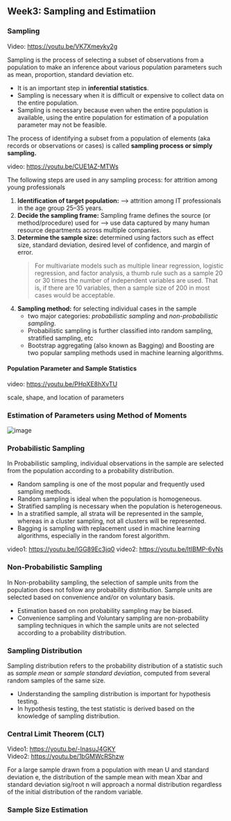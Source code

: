 ## Week3: Sampling and Estimatiion

### Sampling

Video: https://youtu.be/VK7Xmeyky2g

Sampling is the process of selecting a subset of observations from a population to make an inference about various population parameters such as mean, proportion, standard deviation etc.

- It is an important step in **inferential statistics**.<br/>
- Sampling is necessary when it is difficult or expensive to collect data on the entire population. <br/>
- Sampling is necessary because even when the entire population is available, using the entire population for estimation of a population parameter may not be feasible.

The process of identifying a subset from a population of elements (aka records or observations or cases) is called **sampling process or simply sampling.**

video: https://youtu.be/CUE1AZ-MTWs

The following steps are used in any sampling process: for attrition among young professionals
1. **Identification of target population:**  --> attrition among IT professionals in the age group 25–35 years.
2. **Decide the sampling frame:** Sampling frame defines the source (or method/procedure) used for -->  use data captured by many human resource departments across multiple companies.
3. **Determine the sample size:** determined using factors such as effect size, standard deviation, desired level of confidence, and margin of error.
   > For multivariate models such as multiple linear regression, logistic regression, and factor analysis, a thumb rule such as a sample 20 or 30 times the number of
   > independent variables are used. That is, if there are 10 variables, then a sample size of 200 in most cases would be acceptable.
4. **Sampling method:** for selecting individual cases in the sample
   - two major categories: *probabilistic sampling* and *non-probabilistic sampling*.
   - Probabilistic sampling is further classified into random sampling, stratified sampling, etc
   - Bootstrap aggregating (also known as Bagging) and Boosting are two popular sampling methods used in machine learning algorithms.
    
#### Population Parameter and Sample Statistics
video: https://youtu.be/PHpXE8hXvTU

scale, shape, and location of parameters

### Estimation of Parameters using Method of Moments
![image](https://github.com/dhirajmahato/Foundation_of_Data_Science_IIMB/assets/33785298/c1f6e4d0-5f48-4176-a328-5dcaef8904e9)

### Probabilistic Sampling
In Probabilistic sampling, individual observations in the sample are selected from the population according to a probability distribution. 

- Random sampling is one of the most popular and frequently used sampling methods. 
- Random sampling is ideal when the population is homogeneous.
- Stratified sampling is necessary when the population is heterogeneous.
- In a stratified sample, all strata will be represented in the sample, whereas in a cluster sampling, not all clusters will be represented.
- Bagging is sampling with replacement used in machine learning algorithms, especially in the random forest algorithm.

video1: https://youtu.be/lGG89Ec3jq0
video2: https://youtu.be/ltIBMP-6yNs

### Non-Probabilistic Sampling
In Non-probability sampling, the selection of sample units from the population does not follow any probability distribution. Sample units are selected based on convenience and/or on voluntary basis.

- Estimation based on non probability sampling may be biased.
- Convenience sampling and Voluntary sampling are non-probability sampling techniques in which the sample units are not selected according to a probability distribution.

### Sampling Distribution
Sampling distribution refers to the probability distribution of a statistic such as *sample mean* or *sample standard deviation*, computed from several random samples of the same size.

- Understanding the sampling distribution is important for hypothesis testing.  
- In hypothesis testing, the test statistic is derived based on the knowledge of sampling distribution.   

### Central Limit Theorem (CLT)

Video1: https://youtu.be/-lnasuJ4GKY <br/>
Video2: https://youtu.be/1bGMWcRShzw

For a large sample drawn from a population with mean U and standard deviation e, the distribution of the sample mean  with mean Xbar and standard deviation sig/root n will approach a normal distribution regardless of the initial distribution of the random variable.

### Sample Size Estimation   
